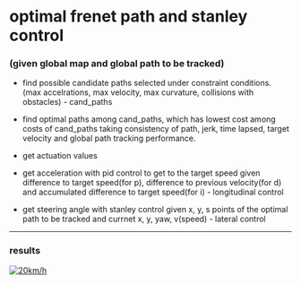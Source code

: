 # optimal frenet path and stanley control


### (given global map and global path to be tracked)


- find possible candidate paths selected under constraint conditions. (max accelrations, max velocity, max curvature, collisions with obstacles) - cand_paths

- find optimal paths among cand_paths, which has lowest cost among costs of cand_paths taking consistency of path, jerk, time lapsed, target velocity and global path tracking performance.

- get actuation values

- get acceleration with pid control to get to the target speed given difference to target speed(for p), difference to previous velocity(for d) and accumulated difference to target speed(for i) - longitudinal control

- get steering angle with stanley control given x, y, s points of the optimal path to be tracked and currnet x, y, yaw, v(speed) - lateral control

***

### results

[![20km/h](https://img.youtube.com/vi/2tYRtg-Atvw/sddefault.jpg)](https://www.youtube.com/watch?v=2tYRtg-Atvw)
